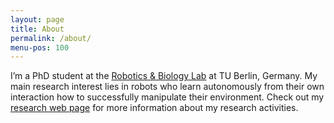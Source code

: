 ```yaml
---
layout: page
title: About
permalink: /about/
menu-pos: 100
---
```


<p>I&#8217;m a PhD student at the <a title="Robotics &amp; Biology Lab" href="http://www.robotics.tu-berlin.de" target="_blank">Robotics &amp; Biology Lab</a> at TU Berlin, Germany. My main research interest lies in  robots who learn autonomously from their own interaction how to successfully manipulate their environment. Check out my <a title="Me at TU Berlin" href="http://www.robotics.tu-berlin.de/menue/team/sebastian_hoefer/" target="_blank">research web page</a> for more information about my research activities.</p>
